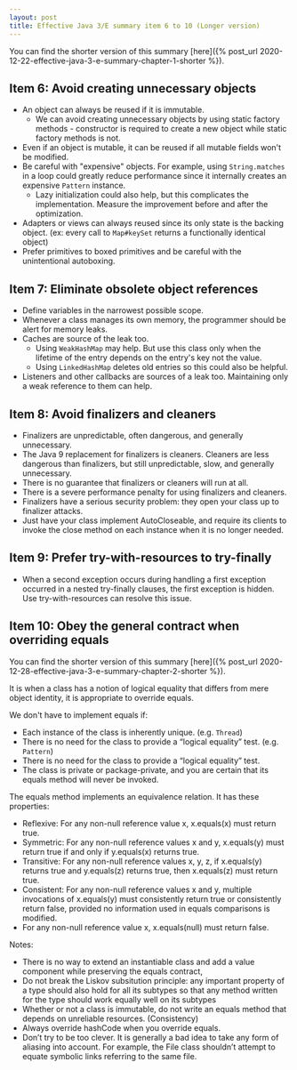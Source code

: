 ```yaml
---
layout: post
title: Effective Java 3/E summary item 6 to 10 (Longer version)
---
```


You can find the shorter version of this summary [here]({% post_url 2020-12-22-effective-java-3-e-summary-chapter-1-shorter %}).

## Item 6: Avoid creating unnecessary objects

* An object can always be reused if it is immutable.
  * We can avoid creating unnecessary objects by using static factory methods - constructor is required to create a new object while static factory methods is not.
* Even if an object is mutable, it can be reused if all mutable fields won't be modified.
* Be careful with "expensive" objects. For example, using `String.matches` in a loop could greatly reduce performance since it internally creates an expensive `Pattern` instance.
  * Lazy initialization could also help, but this complicates the implementation. Measure the improvement before and after the optimization.
* Adapters or views can always reused since its only state is the backing object. (ex: every call to `Map#keySet` returns a functionally identical object)
* Prefer primitives to boxed primitives and be careful with the unintentional autoboxing.

## Item 7: Eliminate obsolete object references

* Define variables in the narrowest possible scope.
* Whenever a class manages its own memory, the programmer should be alert for memory leaks.
* Caches are source of the leak too.
  * Using `WeakHashMap` may help. But use this class only when the lifetime of the entry depends on the entry's key not the value.
  * Using `LinkedHashMap` deletes old entries so this could also be helpful.
* Listeners and other callbacks are sources of a leak too. Maintaining only a weak reference to them can help.

## Item 8: Avoid finalizers and cleaners

* Finalizers are unpredictable, often dangerous, and generally unnecessary.
* The Java 9 replacement for finalizers is cleaners. Cleaners are less dangerous than finalizers, but still unpredictable, slow, and generally unnecessary.
* There is no guarantee that finalizers or cleaners will run at all.
* There is a severe performance penalty for using finalizers and cleaners.
* Finalizers have a serious security problem: they open your class up to finalizer attacks.
* Just have your class implement AutoCloseable, and require its clients to invoke the close method on each instance when it is no longer needed.

## Item 9: Prefer try-with-resources to try-finally

* When a second exception occurs during handling a first exception occurred in a nested try-finally clauses, the first exception is hidden. Use try-with-resources can resolve this issue.


## Item 10: Obey the general contract when overriding equals

You can find the shorter version of this summary [here]({% post_url 2020-12-28-effective-java-3-e-summary-chapter-2-shorter %}).

It is when a class has a notion of logical equality that differs from mere object identity, it is appropriate to override equals.

We don't have to implement equals if:

* Each instance of the class is inherently unique. (e.g. `Thread`)
* There is no need for the class to provide a “logical equality” test. (e.g. `Pattern`)
* There is no need for the class to provide a “logical equality” test.
* The class is private or package-private, and you are certain that its equals method will never be invoked.

The equals method implements an equivalence relation. It has these properties:

* Reflexive: For any non-null reference value x, x.equals(x) must return true.
* Symmetric: For any non-null reference values x and y, x.equals(y) must return true if and only if y.equals(x) returns true.
* Transitive: For any non-null reference values x, y, z, if x.equals(y) returns true and y.equals(z) returns true, then x.equals(z) must return true.
* Consistent: For any non-null reference values x and y, multiple invocations of x.equals(y) must consistently return true or consistently return false, provided no information used in equals comparisons is modified.
* For any non-null reference value x, x.equals(null) must return false.

Notes:

* There is no way to extend an instantiable class and add a value component while preserving the equals contract,
* Do not break the Liskov subsitution principle: any important property of a type should also hold for all its subtypes so that any method written for the type should work equally well on its subtypes
* Whether or not a class is immutable, do not write an equals method that depends on unreliable resources. (Consistency)
* Always override hashCode when you override equals.
* Don’t try to be too clever. It is generally a bad idea to take any form of aliasing into account. For example, the File class shouldn’t attempt to equate symbolic links referring to the same file.

